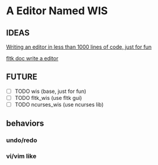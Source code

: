 # A Editor Named WIS

## IDEAS

[Writing an editor in less than 1000 lines of code, just for fun](http://antirez.com/news/108)

[fltk doc write a editor](https://www.fltk.org/doc-1.3/editor.html)

## FUTURE

- [ ] TODO wis (base, just for fun)
- [ ] TODO fltk_wis (use fltk gui)
- [ ] TODO ncurses_wis (use ncurses lib)

## behaviors

### undo/redo

### vi/vim like
